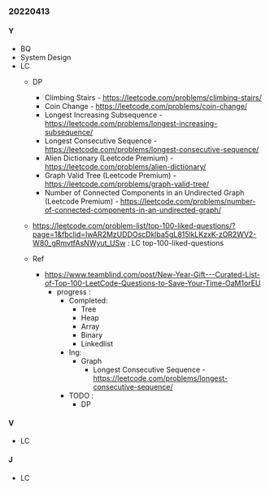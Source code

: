 ### 20220413

#### Y
- BQ
- System Design
- LC
  - DP
    - Climbing Stairs - https://leetcode.com/problems/climbing-stairs/
    - Coin Change - https://leetcode.com/problems/coin-change/
    - Longest Increasing Subsequence - https://leetcode.com/problems/longest-increasing-subsequence/
    - Longest Consecutive Sequence - https://leetcode.com/problems/longest-consecutive-sequence/
    - Alien Dictionary (Leetcode Premium) - https://leetcode.com/problems/alien-dictionary/
    - Graph Valid Tree (Leetcode Premium) - https://leetcode.com/problems/graph-valid-tree/
    - Number of Connected Components in an Undirected Graph (Leetcode Premium) - https://leetcode.com/problems/number-of-connected-components-in-an-undirected-graph/
  - https://leetcode.com/problem-list/top-100-liked-questions/?page=1&fbclid=IwAR2MzUDDOscDklba5gL815lkLKzxK-zOR2WV2-W80_gRmvtfAsNWyut_USw : LC top-100-liked-questions

  - Ref
    - https://www.teamblind.com/post/New-Year-Gift---Curated-List-of-Top-100-LeetCode-Questions-to-Save-Your-Time-OaM1orEU
      - progress :
        - Completed:
          - Tree
          - Heap
          - Array
          - Binary
          - Linkedlist
        - Ing:
          - Graph
            - Longest Consecutive Sequence - https://leetcode.com/problems/longest-consecutive-sequence/
        - TODO :
          - DP
#### V
  - LC

#### J
  - LC
